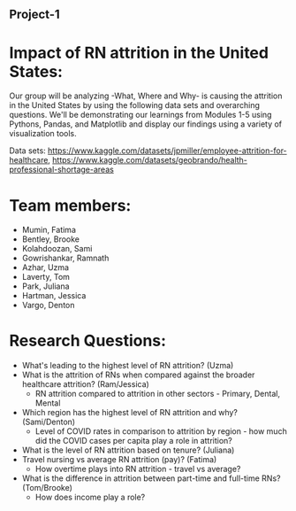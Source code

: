 ## Project-1

# Impact of RN attrition in the United States:
Our group will be analyzing -What, Where and Why- is causing the attrition in the United States by using the following data sets and overarching questions. We'll be demonstrating our learnings from Modules 1-5 using Pythons, Pandas, and Matplotlib and display our findings using a variety of visualization tools.

Data sets: https://www.kaggle.com/datasets/jpmiller/employee-attrition-for-healthcare, https://www.kaggle.com/datasets/geobrando/health-professional-shortage-areas

# Team members:
- Mumin, Fatima
- Bentley, Brooke
- Kolahdoozan, Sami
- Gowrishankar, Ramnath
- Azhar, Uzma
- Laverty, Tom
- Park, Juliana
- Hartman, Jessica
- Vargo, Denton

# Research Questions:
- What's leading to the highest level of RN attrition? (Uzma)
- What is the attrition of RNs when compared against the broader healthcare attrition? (Ram/Jessica)
    - RN attrition compared to attrition in other sectors - Primary, Dental, Mental
- Which region has the highest level of RN attrition and why? (Sami/Denton)
    - Level of COVID rates in comparison to attrition by region - how much did the COVID cases per capita play a role in attrition?
- What is the level of RN attrition based on tenure? (Juliana)
- Travel nursing vs average RN attrition (pay)? (Fatima)
    - How overtime plays into RN attrition - travel vs average?
- What is the difference in attrition between part-time and full-time RNs? (Tom/Brooke)
    - How does income play a role? 
